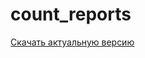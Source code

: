 # count_reports

[Скачать актуальную версию](https://github.com/GAJIbl4/count_reports/raw/main/dist/Report_Counter.exe)
